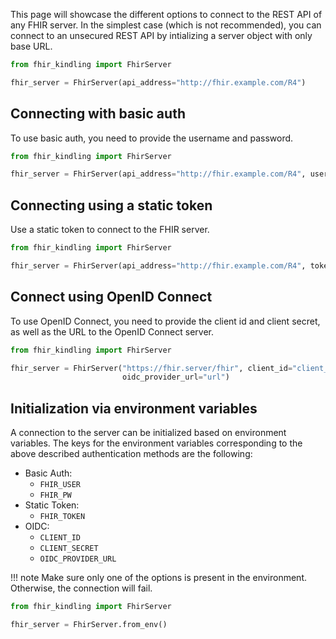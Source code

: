 This page will showcase the different options to connect to the REST API of any FHIR server.
In the simplest case (which is not recommended), you can connect to an unsecured REST API by intializing
a server object with only base URL.

```python
from fhir_kindling import FhirServer

fhir_server = FhirServer(api_address="http://fhir.example.com/R4")
```


## Connecting with basic auth
To use basic auth, you need to provide the username and password.

```python
from fhir_kindling import FhirServer

fhir_server = FhirServer(api_address="http://fhir.example.com/R4", username="my_username", password="my_password")
```

## Connecting using a static token
Use a static token to connect to the FHIR server.

```python
from fhir_kindling import FhirServer

fhir_server = FhirServer(api_address="http://fhir.example.com/R4", token="my_token")
```

## Connect using OpenID Connect
To use OpenID Connect, you need to provide the client id and client secret, as well as the URL to the OpenID Connect server.

```python
from fhir_kindling import FhirServer

fhir_server = FhirServer("https://fhir.server/fhir", client_id="client_id", client_secret="secret",
                         oidc_provider_url="url")
```


## Initialization via environment variables
A connection to the server can be initialized based on environment variables. The keys for the environment
variables corresponding to the above described authentication methods are the following:

- Basic Auth:
    - `FHIR_USER`
    - `FHIR_PW`
- Static Token:
    - `FHIR_TOKEN`
- OIDC:
    - `CLIENT_ID`
    - `CLIENT_SECRET`
    - `OIDC_PROVIDER_URL`

!!! note
    Make sure only one of the options is present in the environment. Otherwise, the connection will fail.

```python
from fhir_kindling import FhirServer

fhir_server = FhirServer.from_env()
```
